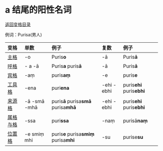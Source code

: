 # a 结尾的阳性名词

[返回变格目录](declension.md)

例词：Purisa\(男人\)

| 变格 | 单数 | 例子 | 复数 | 例子 |
| :--- | :--- | :--- | :--- | :--- |
| [主格](nom.md) | -o | Puris**o** | -ā | Puris**ā** |
| [呼格](voc.md) | - a  -ā | Puris**a** puris**ā** | -ā | Puris**ā** |
| [宾格](acc.md) | -aṃ | puris**aṃ** | -e | puris**e** |
| [工具格](instr.md) | -ena | puri**ena** | -ehi -ebhi | puris**ehi** puris**ebhi** |
| [来源格]() | -ā  -smā -mhā | puris**ā** purisa**smā** purisa**mhā** | -ehi -ebhi | puris**ehi** puris**ebhi** |
| [属格]() [与格]() | -ssa | puri**ssa** | -naṃ | purisā**naṃ** |
| [位置格]() | -e smiṃ mhi | puris**e** purisa**smiṃ** purisa**mhi** | -su | purise**su** |

